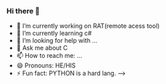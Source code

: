 ### Hi there 👋

- 🔭 I’m currently working on RAT(remote acess tool)
- 🌱 I’m currently learning c#
- 🤔 I’m looking for help with ...
- 💬 Ask me about C
- 📫 How to reach me: ...
- 😄 Pronouns: HE/HIS
- ⚡ Fun fact: PYTHON is a hard lang.
-->
